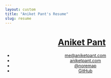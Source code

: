 ```yaml
---
layout: custom
title: "Aniket Pant's Resume"
slug: resume
---
```


<div class="wrapper wrapper--small">
  <div class="o-layout  o-layout--flush">
    <header class="o-layout__item   header-container">
      <h1 class="brand"><a class=" brand__link" href="/" rel="nofollow"><span class="part--former">Aniket</span> <span class="part--latter">Pant</span></a></h1>
      <nav>
        <ul class="tabs  nav">
          <li class="tabs__item"><a class="tabs__link" href="mailto:me@aniketpant.com">me@aniketpant.com</a></li><!--
       --><li class="tabs__item"><a class="tabs__link" href="https://www.aniketpant.com">aniketpant.com</a></li><!--
       --><li class="tabs__item"><a class="tabs__link" href="https://twitter.com/noremap">@noremap</a></li><!--
       --><li class="tabs__item"><a class="tabs__link" href="https://github.com/aniketpant">GitHub</a></li>
        </ul>
      </nav>
    </header><!--

  --><div class="o-layout__item   main-container">
      <section class="section">
        <div class="section-heading">Experience</div>

        <div class="sub-section">
          <div class="organization"><a rel="nofollow" href="https://www.uber.com">Uber</a></div>
          <p class="byline">Software Engineering | January, 2016 &ndash; Today</p>
        </div>

        <div class="sub-section">
          <div class="organization"><a href="http://www.zomato.com">Zomato</a></div>
          <p class="byline">Software Engineer | June, 2014 &ndash; December, 2015</p>

          <div class="project">Online Ordering</div>
          <ul>
            <li>Created the entire platform for online ordering including the menu management system used by Zomato and restaurant managers.</li>
            <li>Built phone number verification service.</li>
            <li>Integrated multiple text messaging providers for different countries.</li>
            <li>Created the callcenter for allotment of orders across various cities and countries.</li>
          </ul>

          <div class="project">Data migration for MenuMania.co.nz</div>
          <ul>
            <li>Responsible for porting all of MenuMania&apos;s data to Zomato.</li>
            <li>Maintaining their API&apos;s after the migration was complete.</li>
            <li>URL redirections to maintain traffic coming to Zomato.</li>
          </ul>

          <div class="project">Data migration for Lunchtime.cz and Obedovat.sk</div>
          <ul>
            <li>Lunchtime and Obedovat had a feature called Daily Menus which is specific to Czech Republic and Slovakia. I was responsible for creating the same feature on Zomato.</li>
            <li>Porting and maintaining existing API&apos;s making use of the daily menu features.</li>
          </ul>

          <div class="project">Other work</div>
          <ul>
            <li>Responsible for timely code cleanups and performance optimisations to keep response time under check.</li>
            <li>Optimised and reworked a number of cron jobs and scripts that stopped working after data from Urbanspoon was migrated to Zomato.</li>
            <li>Service for generating PDFs which takes in HTML and used PhantomJS to render a PDF.</li>
            <li>Text messaging service which includes support for delivery status updates and asynchronous mode.</li>
            <li>Built a number of other features like user expertise, new notifications, etc.</li>
            <li>Wrote a new push notification system which allows scheduling of notifications based on database queries configures as rules. The new notification system also has a high throughput.</li>
          </ul>
        </div>

        <div class="sub-section">
          <div class="organization"><a rel="nofollow" href="https://www.instamojo.com">Instamojo</a></div>
          <p class="byline">Front End Consultant | September, 2013 &ndash; March, 2014</p>
          <p>Worked with the team remotely to develop a <a href="https://github.com/aniketpant/immoral">modal library</a> and the embed buttons given by Instamojo for remote checkout.</p>
        </div>

        <div class="sub-section">
          <div class="organization"><a rel="nofollow" href="http://webmutiny.in">Web Mutiny</a></div>
          <p class="byline">Lead Front End Developer | Nov, 2012 &ndash; May, 2013</p>
          <p>The major concentration of my work was building websites which have a strong foundation making them easier to scale. During my term at Web Mutiny, I worked on two projects &ndash; Instamojo and Current News.</p>
          <ul>
            <li>
              <strong><a rel="nofollow" href="https://www.instamojo.com">Instamojo</a></strong>
              <p>Created a static website design using Jekyll. inuit.css was used as the CSS framework as it provides a strong foundation for designing. All page templates and basic page designs were created by me.</p>
            </li>
            <li>
              <strong>Current News</strong>
              <p>Built a new child theme for Thesis. The theme had support for a new custom post type which was further associated with taxonomies of it&apos;s own. The features needed for creating the new site required the creation of a number of custom loops. We created a Custom Loop API of our own which made the creation of pages simpler. The theme also had a number of custom hooks created by us. Metabox support for custom post types was built using <a rel="nofollow" href="https://github.com/jaredatch/Custom-Metaboxes-and-Fields-for-WordPress">Custom Metaboxes and Fields for WordPress</a>.</p>
            </li>
          </ul>
        </div>
      </section>

      <section class="section">
        <div class="section-heading">Technical Skills</div>
        <dl>
          <dt><b>Front-end</b></dt>
          <dd>HTML(5), CSS(3), Sass/Less, jQuery</dd>
          <dt><b>Languages</b></dt>
          <dd>PHP, Go, JavaScript (Node.js)</dd>
          <dt><b>Databases</b></dt>
          <dd>MySQL, Redis, Cassandra</dd>
        </dl>
      </section>

      <section class="section">
        <div class="section-heading">Education</div>

        <div class="sub-section">
          <div class="organization">B.E (Hons) Mechanical Engineering</div>
          <p class="byline"><a href="http://universe.bits-pilani.ac.in">BITS Pilani</a> | 2010 &ndash; 2014</p>
        </div>
      </section>
    </div>
  </div>
</div>
